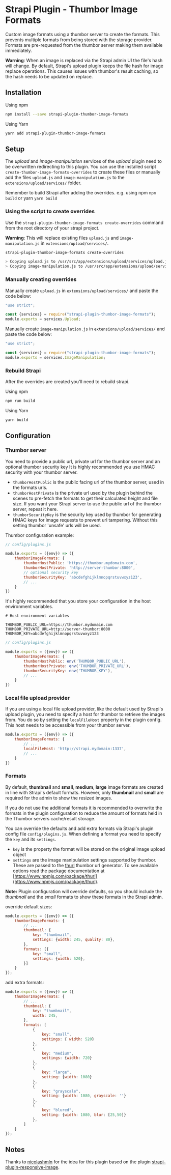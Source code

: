 # Strapi Plugin - Thumbor Image Formats

Custom image formats using a thumbor server to create the formats. This prevents multiple formats
from being stored with the storage provider. Formats are pre-requested from the thumbor server 
making them available immediately.

**Warning**: When an image is replaced via the Strapi admin UI the file's hash will change. By default, 
Strapi's upload plugin keeps the file hash for image replace operations. This causes issues with thumbor's
result caching, so the hash needs to be updated on replace.

## Installation

Using npm

```bash
npm install --save strapi-plugin-thumbor-image-formats
```

Using Yarn

```bash
yarn add strapi-plugin-thumbor-image-formats
```

## Setup

The _upload_ and  _image-manipulation_ services of the _upload_ plugin need to be overwritten
 redirecting to this plugin. You can use the installed script `create-thumbor-image-formats-overrides` 
 to create these files or manually add the files `upload.js` and `image-manipulation.js` to
 the `extensions/upload/services/` folder.
 
Remember to build Strapi after adding the overrides. e.g. using npm `npm build` or yarn `yarn build`

### Using the script to create overrides

Use the `strapi-plugin-thumbor-image-formats create-overrides` command from the root directory of your strapi project.

**Warning**: This will replace existing files `upload.js` and `image-manipulation.js` in `extensions/upload/services/`.

```bash
strapi-plugin-thumbor-image-formats create-overrides

> Copying upload.js to /usr/src/app/extensions/upload/services/upload.js
> Copying image-manipulation.js to /usr/src/app/extensions/upload/services/image-manipulation.js
```

### Manually creating overrides

Manually create `upload.js` in `extensions/upload/services/` and paste the code below:

```javascript
"use strict";

const {services} = require("strapi-plugin-thumbor-image-formats");
module.exports = services.Upload;
```

Manually create `image-manipulation.js` in `extensions/upload/services/` and paste the code below:

```javascript
"use strict";

const {services} = require("strapi-plugin-thumbor-image-formats");
module.exports = services.ImageManipulation;
```

### Rebuild Strapi

After the overrides are created you'll need to rebuild strapi.

Using npm

```bash
npm run build
```

Using Yarn

```bash
yarn build
```

## Configuration

### Thumbor server

You need to provide a public url, private url for the thumbor server and an optional thumbor security key
It is highly recommended you use HMAC security with your thumbor server.

* `thumborHostPublic` is the public facing url of the thumbor server, used in the formats urls.
* `thumborHostPrivate` is the private url used by the plugin behind the scenes to pre-fetch the formats to get their 
calculated height and file size. If you want your Strapi server to use the public url of the thumbor server, repeat it here.
* `thumborSecurityKey` is the security key used by thumbor for generating HMAC keys for image requests to prevent url 
tampering. Without this setting thumbor 'unsafe' urls will be used.

Thumbor configuration example:

```javascript
// config/plugins.js 

module.exports = ({env}) => ({
    thumborImageFormats: {
        thumborHostPublic: 'https://thumbor.mydomain.com',
        thumborHostPrivate: 'http://server-thumbor:8000',
        // optional security key
        thumborSecurityKey: 'abcdefghijklmnopqrstuvwxyz123',
        // ...
    }
})
```

It's highly recommended that you store your configuration in the host environment variables.

```dotenv
# Host environment variables

THUMBOR_PUBLIC_URL=https://thumbor.mydomain.com
THUMBOR_PRIVATE_URL=http://server-thumbor:8000
THUMBOR_KEY=abcdefghijklmnopqrstuvwxyz123
```
```javascript
// config/plugins.js

module.exports = ({env}) => ({
    thumborImageFormats: {
        thumborHostPublic: env('THUMBOR_PUBLIC_URL'),
        thumborHostPrivate: env('THUMBOR_PRIVATE_URL'),
        thumborSecurityKey: env('THUMBOR_KEY'),
        // ...
    }
})
```

### Local file upload provider

If you are using a local file upload provider, like the default used by Strapi's upload plugin, you 
need to specify a host for thumbor to retrieve the images from. You do so by setting the `localFileHost`
property in the plugin config. This host needs to be accessible from your thumbor server.

```javascript
module.exports = ({env}) => ({
    thumborImageFormats: {
        // ...
        localFileHost: 'http://strapi.mydomain:1337',
        // ...
    }
})
```


### Formats

By default, __thumbnail__ and __small__, __medium__, __large__ image formats are created in line with Strapi's default
formats. However, only __thumbnail__ and __small__ are required for the admin to show the resized images. 

If you do not use the additional formats it is recommended to overwrite the formats in the plugin configuration to reduce
the amount of formats held in the Thumbor servers cache/result storage. 

You can override the defaults and add extra formats via Strapi's plugin config file `config/plugins.js`. 
When defining a format you need to specify the `key` and its `settings`. 

* `key` is the property the format will be stored on the original image upload object
* `settings` are the image manipulation settings supported by thumbor. These are passed to the [thurl](https://www.npmjs.com/package/thurl) 
thumbor url generator. To see available options read the package documentation at [https://www.npmjs.com/package/thurl](https://www.npmjs.com/package/thurl).

**Note:** Plugin configuration will override defaults, so you should include the _thumbnail_ and the _small_ formats
to show these formats in the Strapi admin.

override default sizes:

```javascript
module.exports = ({env}) => ({
    thumborImageFormats: {
        // ... 
        thumbnail: {
            key: "thumbnail",
            settings: {width: 245, quality: 80},
        },
        formats: [{
            key: "small",
            settings: {width: 520},
        }]
    }
});
```

add extra formats:
```javascript
module.exports = ({env}) => ({
    thumborImageFormats: {
        // ...
        thumbnail: {
            key: "thumbnail",
            width: 245,
        },
        formats: [
            {
                key: "small",
                settings: { width: 520}
            },
            {
                key: "medium",
                settings: {width: 720}
            },
            {
                key: "large",
                setting: {width: 1080}
            },
            {
                key: "grayscale",
                setting: {width: 1080, grayscale: ''}
            },
            {
                key: "blured",
                setting: {width: 1080, blur: [25,50]}
            },
        ]
    }
});
```

## Notes
Thanks to [nicolashmln](https://github.com/nicolashmln) for the idea 
for this plugin based on the plugin [strapi-plugin-responsive-image](https://github.com/nicolashmln/strapi-plugin-responsive-image).